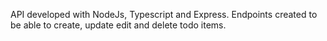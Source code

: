 API developed with NodeJs, Typescript and Express. Endpoints created to be able to create, update edit and delete todo items.
